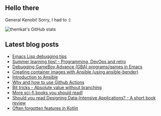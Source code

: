 ## Hello there
General Kenobi! Sorry, I had to :)


![themkat's GitHub stats](https://github-readme-stats.vercel.app/api?username=themkat)

<!--
**themkat/themkat** is a ✨ _special_ ✨ repository because its `README.md` (this file) appears on your GitHub profile.

Here are some ideas to get you started:

- 🔭 I’m currently working on ...
- 🌱 I’m currently learning ...
- 👯 I’m looking to collaborate on ...
- 🤔 I’m looking for help with ...
- 💬 Ask me about ...
- 📫 How to reach me: ...
- 😄 Pronouns: ...
- ⚡ Fun fact: ...
-->


## Latest blog posts
<!-- BLOG-POST-LIST:START -->
- [Emacs Lisp debugging tips](https://themkat.net/2022/08/05/small_emacs_lisp_debugging_tips.html)
- [Summer learning tips! - Programming, DevOps and retro](https://themkat.net/2022/06/29/summer_learning_tips.html)
- [Debugging GameBoy Advance &lpar;GBA&rpar; programs/games in Emacs](https://themkat.net/2022/05/09/debugging_gba_in_emacs.html)
- [Creating container images with Ansible &lpar;using ansible-bender&rpar;](https://themkat.net/2022/03/17/creating_container_images_with_ansible.html)
- [Introduction to Ansible](https://themkat.net/2022/03/10/intro_to_ansible.html)
- [Why and how to use Github Actions](https://themkat.net/2022/03/01/github_actions_intro.html)
- [Bit tricks - Absolute value without branching](https://themkat.net/2022/02/14/bit_tricks_absolute_value_no_branching.html)
- [More sci-fi books you should read!](https://themkat.net/2022/02/12/more_scifi_books.html)
- [Should you read Designing Data-Intensive Applications? - A short book review](https://themkat.net/2022/01/17/data_intensive_applications_review.html)
- [Often forgotten features in Kotlin](https://themkat.net/2022/01/16/kotlin_often_forgotten_features.html)
<!-- BLOG-POST-LIST:END -->
